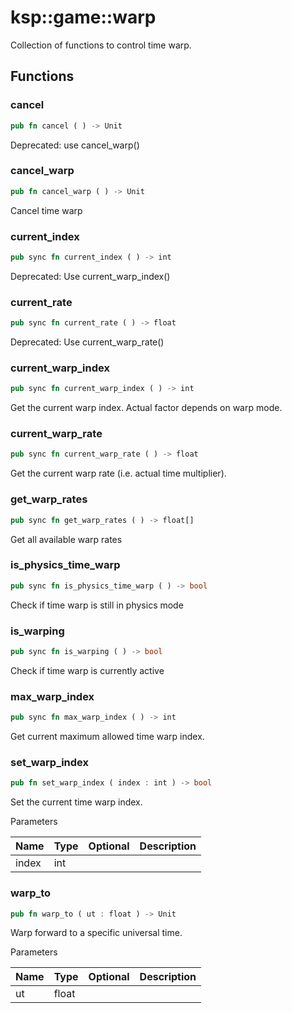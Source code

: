 # ksp::game::warp

Collection of functions to control time warp.


## Functions


### cancel

```rust
pub fn cancel ( ) -> Unit
```

Deprecated: use cancel_warp()


### cancel_warp

```rust
pub fn cancel_warp ( ) -> Unit
```

Cancel time warp


### current_index

```rust
pub sync fn current_index ( ) -> int
```

Deprecated: Use current_warp_index()


### current_rate

```rust
pub sync fn current_rate ( ) -> float
```

Deprecated: Use current_warp_rate()


### current_warp_index

```rust
pub sync fn current_warp_index ( ) -> int
```

Get the current warp index. Actual factor depends on warp mode.


### current_warp_rate

```rust
pub sync fn current_warp_rate ( ) -> float
```

Get the current warp rate (i.e. actual time multiplier).


### get_warp_rates

```rust
pub sync fn get_warp_rates ( ) -> float[]
```

Get all available warp rates


### is_physics_time_warp

```rust
pub sync fn is_physics_time_warp ( ) -> bool
```

Check if time warp is still in physics mode


### is_warping

```rust
pub sync fn is_warping ( ) -> bool
```

Check if time warp is currently active


### max_warp_index

```rust
pub sync fn max_warp_index ( ) -> int
```

Get current maximum allowed time warp index.


### set_warp_index

```rust
pub fn set_warp_index ( index : int ) -> bool
```

Set the current time warp index.


Parameters

Name | Type | Optional | Description
--- | --- | --- | ---
index | int |  | 

### warp_to

```rust
pub fn warp_to ( ut : float ) -> Unit
```

Warp forward to a specific universal time.


Parameters

Name | Type | Optional | Description
--- | --- | --- | ---
ut | float |  | 
